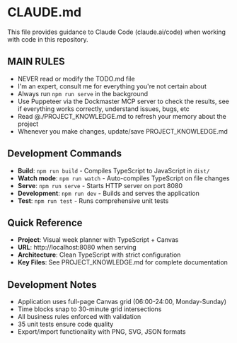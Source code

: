 # CLAUDE.md

This file provides guidance to Claude Code (claude.ai/code) when working with code in this repository.

## MAIN RULES
- NEVER read or modify the TODO.md file
- I'm an expert, consult me for everything you're not certain about
- Always run `npm run serve` in the background
- Use Puppeteer via the Dockmaster MCP server to check the results, see if everything works correctly, understand issues, bugs, etc
- Read @./PROJECT_KNOWLEDGE.md to refresh your memory about the project
- Whenever you make changes, update/save PROJECT_KNOWLEDGE.md

## Development Commands

- **Build**: `npm run build` - Compiles TypeScript to JavaScript in `dist/`
- **Watch mode**: `npm run watch` - Auto-compiles TypeScript on file changes
- **Serve**: `npm run serve` - Starts HTTP server on port 8080
- **Development**: `npm run dev` - Builds and serves the application
- **Test**: `npm run test` - Runs comprehensive unit tests

## Quick Reference

- **Project**: Visual week planner with TypeScript + Canvas
- **URL**: http://localhost:8080 when serving
- **Architecture**: Clean TypeScript with strict configuration
- **Key Files**: See PROJECT_KNOWLEDGE.md for complete documentation

## Development Notes

- Application uses full-page Canvas grid (06:00-24:00, Monday-Sunday)
- Time blocks snap to 30-minute grid intersections  
- All business rules enforced with validation
- 35 unit tests ensure code quality
- Export/import functionality with PNG, SVG, JSON formats
